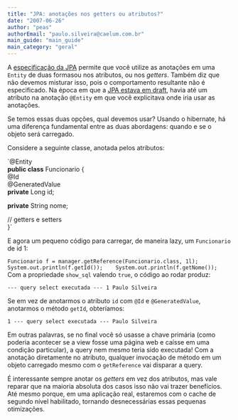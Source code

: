 ```yaml
---
title: "JPA: anotações nos getters ou atributos?"
date: "2007-06-26"
author: "peas"
authorEmail: "paulo.silveira@caelum.com.br"
main_guide: "main_guide"
main_category: "geral"
---
```


A [especificação da JPA](http://jcp.org/en/jsr/detail?id=220) permite que você utilize as anotações em uma `Entity` de duas formasou nos atributos, ou nos _getters_. Também diz que não devemos misturar isso, pois o comportamento resultante não é especificado. Na época em que a [JPA estava em draft](http://jcp.org/aboutJava/communityprocess/edr/jsr220/index.html), havia até um atributo na anotação `@Entity` em que você explicitava onde iria usar as anotações.

Se temos essas duas opções, qual devemos usar? Usando o hibernate, há uma diferença fundamental entre as duas abordagens: quando e se o objeto será carregado.

Considere a seguinte classe, anotada pelos atributos:

`@Entity  
**public class** Funcionario {  
 @Id  
 @GeneratedValue  
 **private** Long id;  
  
 **private** String nome;  
  
 // getters e setters  
}`

E agora um pequeno código para carregar, de maneira lazy, um `Funcionario` de id 1:

 `Funcionario f = manager.getReference(Funcionario.class, 1l);  
 System.out.println(f.getId());   
 System.out.println(f.getNome());` Com a propriedade `show_sql` valendo `true`, o código ao rodar produz:

`--- query select executada ---
1
Paulo Silveira` 

Se em vez de anotarmos o atributo `id` com `@Id` e `@GeneratedValue`, anotarmos o método `getId`, obteríamos:

`1
--- query select executada ---
Paulo Silveira` 

Em outras palavras, se no final você só usasse a chave primária (como poderia acontecer se a view fosse uma página web e caísse em uma condição particular), a query nem mesmo teria sido executada! Com a anotação diretamente no atributo, qualquer invocação de método em um objeto carregado mesmo com o `getReference` vai disparar a query.

É interessante sempre anotar os _getters_ em vez dos atributos, mas vale reparar que na maioria absoluta dos casos isso não vai trazer benefícios. Até mesmo porque, em uma aplicação real, estaremos com o cache de segundo nível habilitado, tornando desnecessárias essas pequenas otimizações.
